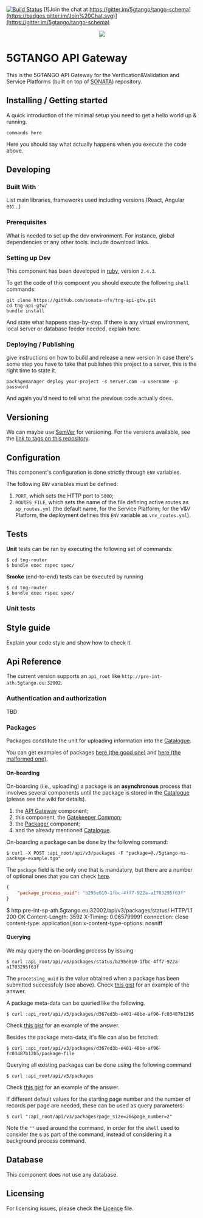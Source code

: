 [![Build Status](https://jenkins.sonata-nfv.eu/buildStatus/icon?job=tng-api-gtw/master)](https://jenkins.sonata-nfv.eu/job/tng-api-gtw/master)
[![Join the chat at https://gitter.im/5gtango/tango-schema](https://badges.gitter.im/Join%20Chat.svg)](https://gitter.im/5gtango/tango-schema)

<p align="center"><img src="https://github.com/sonata-nfv/tng-api-gtw/wiki/images/sonata-5gtango-logo-500px.png" /></p>


# 5GTANGO API Gateway
This is the 5GTANGO API Gateway for the Verification&amp;Validation and Service Platforms (built on top of [SONATA](https://github.com/sonata-nfv)) repository.

## Installing / Getting started

A quick introduction of the minimal setup you need to get a hello world up &
running.

```shell
commands here
```

Here you should say what actually happens when you execute the code above.

## Developing

### Built With
List main libraries, frameworks used including versions (React, Angular etc...)

### Prerequisites
What is needed to set up the dev environment. For instance, global dependencies or any other tools. include download links.


### Setting up Dev

This component has been developed in [ruby](https://ruby-lang.org), version `2.4.3`.

To get the code of this compoent you should execute the following `shell` commands:

```shell
git clone https://github.com/sonata-nfv/tng-api-gtw.git
cd tng-api-gtw/
bundle install
```

And state what happens step-by-step. If there is any virtual environment, local server or database feeder needed, explain here.

### Deploying / Publishing
give instructions on how to build and release a new version
In case there's some step you have to take that publishes this project to a
server, this is the right time to state it.

```shell
packagemanager deploy your-project -s server.com -u username -p password
```

And again you'd need to tell what the previous code actually does.

## Versioning

We can maybe use [SemVer](http://semver.org/) for versioning. For the versions available, see the [link to tags on this repository](/tags).


## Configuration

This component's configuration is done strictly through `ENV` variables.

The following `ENV` variables must be defined:

1. `PORT`, which sets the HTTP port to `5000`;
1. `ROUTES_FILE`, which sets the name of the file defining active routes as `sp_routes.yml` (the default name, for the Service Platform; for the V&V Platform, the deployment defines this `ENV` variable as `vnv_routes.yml`).

## Tests

**Unit** tests can be ran by executing the following set of commands:

```shell
$ cd tng-router
$ bundle exec rspec spec/
```

**Smoke** (end-to-end) tests can be executed by running
```shell
$ cd tng-router
$ bundle exec rspec spec/
```

### Unit tests



## Style guide

Explain your code style and show how to check it.

## Api Reference

The current version supports an `api_root` like `http://pre-int-ath.5gtango.eu:32002`.

### Authentication and authorization
TBD

### Packages
Packages constitute the unit for uploading information into the [Catalogue](http://github.com/sonata-nfv/tng-cat).

You can get examples of packages [here (the good one)](https://github.com/sonata-nfv/tng-sdk-package/blob/master/misc/5gtango-ns-package-example.tgo) and [here (the malformed one)](https://github.com/sonata-nfv/tng-sdk-package/blob/master/misc/5gtango-ns-package-example-malformed.tgo).

#### On-boarding
On-boarding (i.e., uploading) a package is an **asynchronous** process that involves several components until the package is stored in the [Catalogue](http://github.com/sonata-nfv/tng-cat) (please see the wiki for details).

1. the [API Gateway](https://github.com/sonata-nfv/tng-api-gtw/) component;
1. this component, the [Gatekeeper Common](https://github.com/sonata-nfv/tng-gtk-common/);
1. the [Packager](https://github.com/sonata-nfv/tng-sdk-package) component;
1. and the already mentioned [Catalogue](http://github.com/sonata-nfv/tng-cat).

On-boarding a package can be done by the following command:

```shell
$ curl -X POST :api_root/api/v3/packages -F "package=@./5gtango-ns-package-example.tgo"
```

The `package` field is the only one that is mandatory, but there are a number of optional ones that you can check [here](https://github.com/sonata-nfv/tng-sdk-package).

```json
{
    "package_process_uuid": "b295e010-1fbc-4ff7-922a-a1703295f63f"
}
```

$ http pre-int-sp-ath.5gtango.eu:32002/api/v3/packages/status/
HTTP/1.1 200 OK
Content-Length: 3592
X-Timing: 0.065799991
connection: close
content-type: application/json
x-content-type-options: nosniff



#### Querying

We may query the on-boarding process by issuing

```shell
$ curl :api_root/api/v3/packages/status/b295e010-1fbc-4ff7-922a-a1703295f63f
```

The `processing_uuid` is the value obtained when a package has been submitted successfuly (see above). Check [this gist](https://gist.github.com/jbonnet/5fea8faddba2bb54dcb42518622d2556) for an example of the answer.

A package meta-data can be queried like the following.

```shell
$ curl :api_root/api/v3/packages/d367ed3b-e401-48be-af96-fc03487b12b5
```
Check [this gist](https://gist.github.com/jbonnet/af2ba6c78bada133fcca9c67c5bc84bd) for an example of the answer.

Besides the package meta-data, it's file can also be fetched:

```shell
$ curl :api_root/api/v3/packages/d367ed3b-e401-48be-af96-fc03487b12b5/package-file
```

Querying all existing packages can be done using the following command

```shell
$ curl :api_root/api/v3/packages
```

Check [this gist](https://gist.github.com/jbonnet/b8c4546e4fa2be4c3942c07357bc8d74) for an example of the answer.
  
If different default values for the starting page number and the number of records per page are needed, these can be used as query parameters:

```shell
$ curl ":api_root/api/v3/packages?page_size=20&page_number=2"
```

Note the `""` used around the command, in order for the `shell` used to consider the `&` as part of the command, instead of considering it a background process command.


## Database

This component does not use any database. 

## Licensing

For licensing issues, please check the [Licence](https://github.com/sonata-nfv/tng-api-gtw/blob/master/LICENSE) file.

